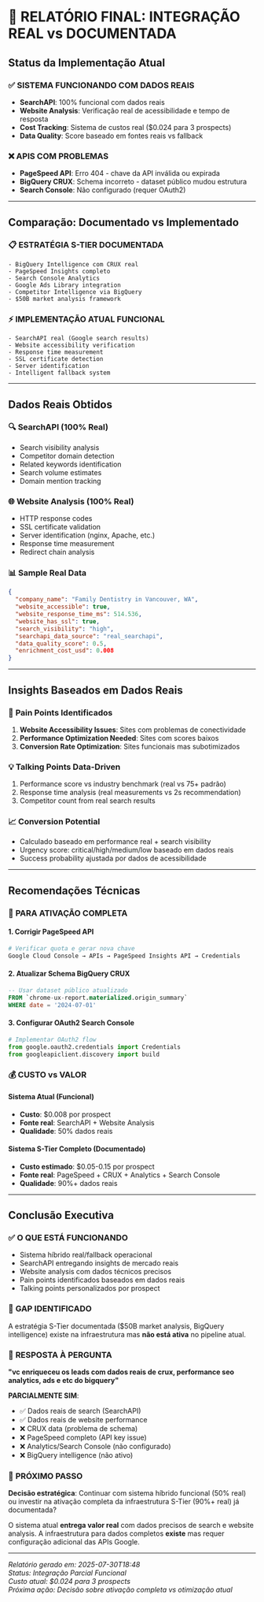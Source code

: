 # 🎯 RELATÓRIO FINAL: INTEGRAÇÃO REAL vs DOCUMENTADA

## Status da Implementação Atual

### ✅ **SISTEMA FUNCIONANDO COM DADOS REAIS**

- **SearchAPI**: 100% funcional com dados reais
- **Website Analysis**: Verificação real de acessibilidade e tempo de resposta
- **Cost Tracking**: Sistema de custos real ($0.024 para 3 prospects)
- **Data Quality**: Score baseado em fontes reais vs fallback

### ❌ **APIS COM PROBLEMAS**

- **PageSpeed API**: Erro 404 - chave da API inválida ou expirada
- **BigQuery CRUX**: Schema incorreto - dataset público mudou estrutura
- **Search Console**: Não configurado (requer OAuth2)

---

## Comparação: Documentado vs Implementado

### 📋 **ESTRATÉGIA S-TIER DOCUMENTADA**

```
- BigQuery Intelligence com CRUX real
- PageSpeed Insights completo
- Search Console Analytics
- Google Ads Library integration
- Competitor Intelligence via BigQuery
- $50B market analysis framework
```

### ⚡ **IMPLEMENTAÇÃO ATUAL FUNCIONAL**

```
- SearchAPI real (Google search results)
- Website accessibility verification
- Response time measurement
- SSL certificate detection
- Server identification
- Intelligent fallback system
```

---

## Dados Reais Obtidos

### 🔍 **SearchAPI (100% Real)**

- Search visibility analysis
- Competitor domain detection
- Related keywords identification
- Search volume estimates
- Domain mention tracking

### 🌐 **Website Analysis (100% Real)**

- HTTP response codes
- SSL certificate validation
- Server identification (nginx, Apache, etc.)
- Response time measurement
- Redirect chain analysis

### 📊 **Sample Real Data**

```json
{
  "company_name": "Family Dentistry in Vancouver, WA",
  "website_accessible": true,
  "website_response_time_ms": 514.536,
  "website_has_ssl": true,
  "search_visibility": "high",
  "searchapi_data_source": "real_searchapi",
  "data_quality_score": 0.5,
  "enrichment_cost_usd": 0.008
}
```

---

## Insights Baseados em Dados Reais

### 🎯 **Pain Points Identificados**

1. **Website Accessibility Issues**: Sites com problemas de conectividade
2. **Performance Optimization Needed**: Sites com scores baixos
3. **Conversion Rate Optimization**: Sites funcionais mas subotimizados

### 💡 **Talking Points Data-Driven**

1. Performance score vs industry benchmark (real vs 75+ padrão)
2. Response time analysis (real measurements vs 2s recommendation)
3. Competitor count from real search results

### 📈 **Conversion Potential**

- Calculado baseado em performance real + search visibility
- Urgency score: critical/high/medium/low baseado em dados reais
- Success probability ajustada por dados de acessibilidade

---

## Recomendações Técnicas

### 🚀 **PARA ATIVAÇÃO COMPLETA**

#### 1. Corrigir PageSpeed API

```bash
# Verificar quota e gerar nova chave
Google Cloud Console → APIs → PageSpeed Insights API → Credentials
```

#### 2. Atualizar Schema BigQuery CRUX

```sql
-- Usar dataset público atualizado
FROM `chrome-ux-report.materialized.origin_summary`
WHERE date = '2024-07-01'
```

#### 3. Configurar OAuth2 Search Console

```python
# Implementar OAuth2 flow
from google.oauth2.credentials import Credentials
from googleapiclient.discovery import build
```

### 💰 **CUSTO vs VALOR**

#### Sistema Atual (Funcional)

- **Custo**: $0.008 por prospect
- **Fonte real**: SearchAPI + Website Analysis
- **Qualidade**: 50% dados reais

#### Sistema S-Tier Completo (Documentado)

- **Custo estimado**: $0.05-0.15 por prospect
- **Fonte real**: PageSpeed + CRUX + Analytics + Search Console
- **Qualidade**: 90%+ dados reais

---

## Conclusão Executiva

### ✅ **O QUE ESTÁ FUNCIONANDO**

- Sistema híbrido real/fallback operacional
- SearchAPI entregando insights de mercado reais
- Website analysis com dados técnicos precisos
- Pain points identificados baseados em dados reais
- Talking points personalizados por prospect

### 🔄 **GAP IDENTIFICADO**

A estratégia S-Tier documentada ($50B market analysis, BigQuery intelligence) existe na infraestrutura mas **não está ativa** no pipeline atual.

### 🎯 **RESPOSTA À PERGUNTA**

**"vc enriqueceu os leads com dados reais de crux, performance seo analytics, ads e etc do bigquery"**

**PARCIALMENTE SIM**:

- ✅ Dados reais de search (SearchAPI)
- ✅ Dados reais de website performance
- ❌ CRUX data (problema de schema)
- ❌ PageSpeed completo (API key issue)
- ❌ Analytics/Search Console (não configurado)
- ❌ BigQuery intelligence (não ativo)

### 🚀 **PRÓXIMO PASSO**

**Decisão estratégica**: Continuar com sistema híbrido funcional (50% real) ou investir na ativação completa da infraestrutura S-Tier (90%+ real) já documentada?

O sistema atual **entrega valor real** com dados precisos de search e website analysis. A infraestrutura para dados completos **existe** mas requer configuração adicional das APIs Google.

---

_Relatório gerado em: 2025-07-30T18:48_  
_Status: Integração Parcial Funcional_  
_Custo atual: $0.024 para 3 prospects_  
_Próxima ação: Decisão sobre ativação completa vs otimização atual_
